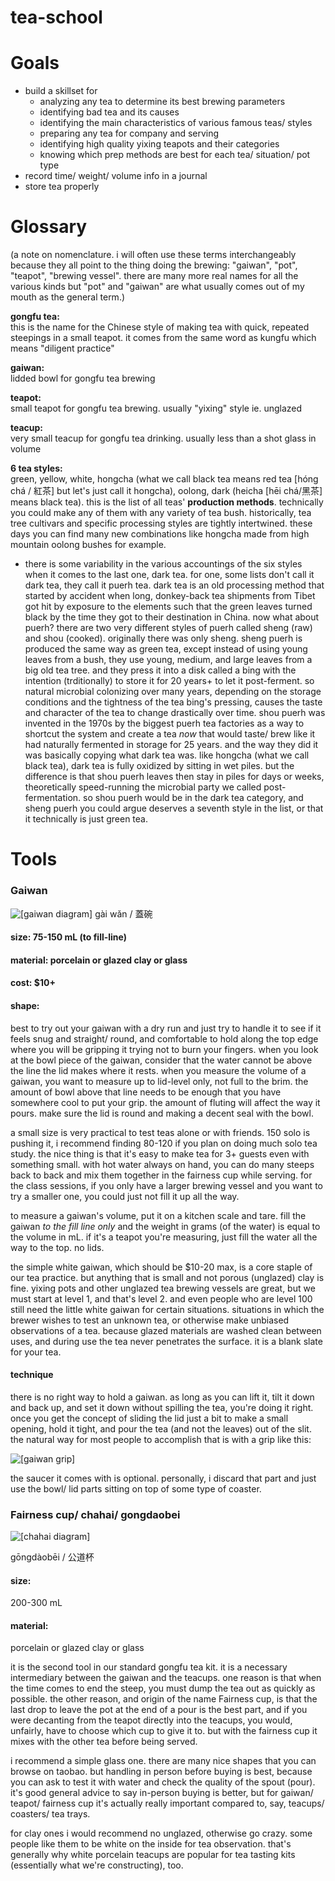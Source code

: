 # tea-school
# Goals
- build a skillset for 
	- analyzing any tea to determine its best brewing parameters 
	- identifying bad tea and its causes
	- identifying the main characteristics of various famous teas/ styles
	- preparing any tea for company and serving
	- identifying high quality yixing teapots and their categories
	- knowing which prep methods are best for each tea/ situation/ pot type
- record time/ weight/ volume info in a journal
- store tea properly

# Glossary
(a note on  nomenclature. i will often use these terms interchangeably because they all point to the thing doing the brewing: "gaiwan", "pot", "teapot", "brewing vessel". there are many more real names for all the various kinds but "pot" and "gaiwan" are what usually comes out of my mouth as the general term.)  

**gongfu tea:**  
this is the name for the Chinese style of making tea with quick, repeated steepings in a small teapot. it comes from the same word as kungfu which means "diligent practice" 
 
**gaiwan:**  
lidded bowl for gongfu tea brewing  

**teapot:**  
small teapot for gongfu tea brewing. usually "yixing" style ie. unglazed  

**teacup:**  
very small teacup for gongfu tea drinking. usually less than a shot glass in volume  

**6 tea styles:**  
green, yellow, white, hongcha (what we call black tea means red tea [hóng chá / 紅茶] but let's just call it hongcha), oolong, dark (heicha [hēi chá/黑茶] means black tea). this is the list of all teas' **production methods**. technically you could make any of them with any variety of tea bush. historically, tea tree cultivars and specific processing styles are tightly intertwined. these days  you can find many new combinations like hongcha made from high mountain oolong bushes for example. 
- there is some variability in the various accountings of the six styles when it comes to the last one, dark tea. for one, some lists don't call it dark tea, they call it puerh tea. dark tea is an old processing method that started by accident when long, donkey-back tea shipments from Tibet got hit by exposure to the elements such that the green leaves turned black by the time they got to their destination in China. now what about puerh? there are two very different styles of puerh called sheng (raw) and shou (cooked). originally there was only sheng. sheng puerh is produced the same way as green tea, except instead of using young leaves from a bush, they use young, medium, and large leaves from a big old tea tree. and they press it into a disk called a bing with the intention (trditionally) to store it for 20 years+ to let it post-ferment. so natural microbial colonizing over many years, depending on the storage conditions and the tightness of the tea bing's pressing, causes the taste and character of the tea to change drastically over time. shou puerh was invented in the 1970s by the biggest puerh tea factories as a way to shortcut the system and create a tea *now* that would taste/ brew like it had naturally fermented in storage for 25 years. and the way they did it was basically copying what dark tea was. like hongcha (what we call black tea), dark tea is fully oxidized by sitting in wet piles. but the difference is that shou puerh leaves then stay in piles for days or weeks, theoretically speed-running the microbial party we called post-fermentation. so shou puerh would be in the dark tea category, and sheng puerh you could argue deserves a seventh style in the list, or that it technically is just green tea.
# Tools
### Gaiwan
![[gaiwan diagram]](https://i.imgur.com/qedQp5q.png)
gài wǎn / 蓋碗

#### size: 75-150 mL (to fill-line)
#### material: porcelain or glazed clay or glass
#### cost: $10+
#### shape: 
best to try out your gaiwan with a dry run and just try to handle it to see if it feels snug and straight/ round, and comfortable to hold along the top edge where you will be gripping it trying not to burn your fingers. when you look at the bowl piece of the gaiwan, consider that the water cannot be above the line the lid makes where it rests. when you measure the volume of a gaiwan, you want to measure up to lid-level only, not full to the brim.
the amount of bowl above that line needs to be enough that you have somewhere cool to put your grip. the amount of fluting will affect the way it pours. make sure the lid is round and making a decent seal with the bowl.

a small size is very practical to test teas alone or with friends. 150 solo is pushing it, i recommend finding 80-120 if you plan on doing much solo tea study. the nice thing is that it's easy to make tea for 3+ guests even with something small. with hot water always on hand, you can do many steeps back to back and mix them together in the fairness cup while serving. for the class sessions, if you only have a larger brewing vessel and you want to try a smaller one, you could just not fill it up all the way.

to measure a gaiwan's volume, put it on a kitchen scale and tare. fill the gaiwan *to the fill line only* and the weight in grams (of the water) is equal to the volume in mL. if it's a teapot you're measuring, just fill the water all the way to the top. no lids.

the simple white gaiwan, which should be $10-20 max, is a core staple of our tea practice. but anything that is small and not porous (unglazed) clay is fine. yixing pots and other unglazed tea brewing vessels are great, but we must start at level 1, and that's level 2. and even people who are level 100 still need the little white gaiwan for certain situations. situations in which the brewer wishes to test an unknown tea, or otherwise make unbiased observations of a tea. because glazed materials are washed clean between uses, and during use the tea never penetrates the surface. it is a blank slate for your tea.

#### technique
there is no right way to hold a gaiwan. as long as you can lift it, tilt it down and back up, and set it down without spilling the tea, you're doing it right. once you get the concept of sliding the lid just a bit to make a small opening, hold it tight, and pour the tea (and not the leaves) out of the slit. the natural way for most people to accomplish that is with a grip like this:

![[gaiwan grip]](https://i.imgur.com/6rRm8aO.jpeg)

the saucer it comes with is optional. personally, i discard that part and just use the bowl/ lid parts sitting on top of some type of coaster.


### Fairness cup/ chahai/ gongdaobei

![[chahai diagram]](https://i.imgur.com/QNVAqSb.png)

gōngdàobēi / 公道杯 

#### size: 
200-300 mL

#### material: 
porcelain or glazed clay or glass

it is the second tool in our standard gongfu tea kit. it is a necessary intermediary between the gaiwan and the teacups. one reason is that when the time comes to end the steep, you must dump the tea out as quickly as possible. the other reason, and origin of the name Fairness cup, is that the last drop to leave the pot at the end of a pour is the best part, and if you were decanting from the teapot directly into the teacups, you would, unfairly, have to choose which cup to give it to. but with the fairness cup it mixes with the other tea before being served.



i recommend a simple glass one. there are many nice shapes that you can browse on taobao. but handling in person before buying is best, because you can ask to test it with water and check the quality of the spout (pour). it's good general advice to say in-person buying is better, but for gaiwan/ teapot/ fairness cup it's actually really important compared to, say, teacups/ coasters/ tea trays.

for clay ones i would recommend no unglazed, otherwise go crazy. some people like them to be white on the inside for tea observation. that's generally why white porcelain teacups are popular for tea tasting kits (essentially what we're constructing), too.

